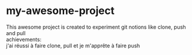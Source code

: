 # my-awesome-project
This awesome project is created to experiment git notions like clone, push and pull  
achievements:  
j'ai réussi à faire clone, pull et je m'apprête à faire push
